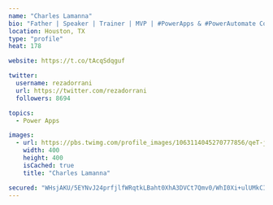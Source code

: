 ```yaml
---
name: "Charles Lamanna"
bio: "Father | Speaker | Trainer | MVP | #PowerApps & #PowerAutomate Community Super User | YouTuber Right-pointing triangle http://youtube.com/c/rezadorrani | Learn - Share - Clockwise rightwards and leftwards open circle arrows"
location: Houston, TX
type: "profile"
heat: 178

website: https://t.co/tAcqSdqguf

twitter:
  username: rezadorrani
  url: https://twitter.com/rezadorrani
  followers: 8694

topics:
  - Power Apps

images:
  - url: https://pbs.twimg.com/profile_images/1063114045270777856/qeT-jpWr_400x400.jpg
    width: 400
    height: 400
    isCached: true
    title: "Charles Lamanna"

secured: "WHsjAKU/5EYNvJ24prfjlfWRqtkLBaht0XhA3DVCt7Qmv0/WhI0Xi+ulUMkCIh90CHYQNBYzoq0cEL41cp6fVW4C4qqUXNoMq4NwltYczHXVNRKRexlq10sjSr+5qxvwNhT2aYEAh1x1z9BpMw6FlPCq+NdZ32+QDB28VuYQdJruuJtfjxVk3cQC6hC0VjwQpthspg5jOXEJXBnjKlziCRp27g2jnlEwQE5El/q9wHvS6p72HdlYxOS0hDDMR4+WUzjmEu5HRiRcGnvHpFXTG3SE6Jkn+zGxv/u4jcNx6+jZOBdIB8niC4g92pXtIZRCUT8ghWu1AXH8OEbfidT2iSUh0xe16UyD4CQ+kE4HXSMnuKvJ3vPdQiwrvR2RVstKTnG6DDmoROlPxe00L1TZ0Q==;vc/sXxG2XyiMxjyoW9SpvQ=="
---
```


